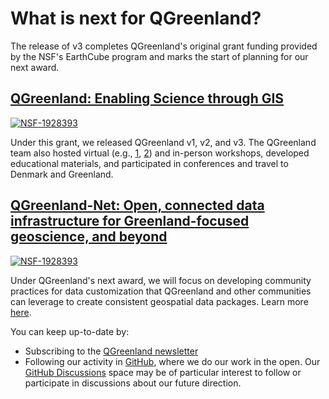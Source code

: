 # What is next for QGreenland?

The release of v3 completes QGreenland's original grant funding provided by the
NSF's EarthCube program and marks the start of planning for our next award.


## [QGreenland: Enabling Science through GIS](https://www.nsf.gov/awardsearch/showAward?AWD_ID=1928393)

[![NSF-1928393](https://img.shields.io/badge/NSF-1928393-red.svg)](https://nsf.gov/awardsearch/showAward?AWD_ID=1928393)

Under this grant, we released QGreenland v1, v2, and v3. The QGreenland team
also hosted virtual (e.g.,
[1](https://qgreenland-workshop-2023-researcher.github.io/),
[2](https://qgreenland-workshop-2023-educator.github.io/)) and in-person
workshops, developed educational materials, and participated in conferences and
travel to Denmark and Greenland.


## [QGreenland-Net: Open, connected data infrastructure for Greenland-focused geoscience, and beyond](https://www.nsf.gov/awardsearch/showAward?AWD_ID=2324765)

[![NSF-1928393](https://img.shields.io/badge/NSF-2324765-red.svg)](https://nsf.gov/awardsearch/showAward?AWD_ID=2324765)

Under QGreenland's next award, we will focus on developing community practices
for data customization that QGreenland and other communities can leverage to
create consistent geospatial data packages. Learn more
[here](https://www.nsf.gov/awardsearch/showAward?AWD_ID=2324765). 

You can keep up-to-date by:

* Subscribing to the [QGreenland newsletter](http://eepurl.com/gQ7VCr)
* Following our activity in [GitHub](https://github.com/nsidc/qgreenland), where we do
  our work in the open. Our [GitHub
  Discussions](https://github.com/nsidc/qgreenland/discussions) space may be of
  particular interest to follow or participate in discussions about our future
  direction.
